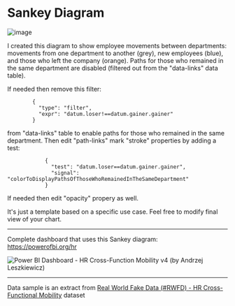 # Sankey Diagram

![image](https://github.com/user-attachments/assets/8ba8abed-ec0e-427c-9b83-c830227d710d)

I created this diagram to show employee movements between departments: movements from one department to another (grey), new employees (blue), and those who left the company (orange). Paths for those who remained in the same department are disabled (filtered out from the "data-links" data table).

If needed then remove this filter:
```
        {
          "type": "filter",
          "expr": "datum.loser!==datum.gainer.gainer"
        }
```
from "data-links" table to enable paths for those who remained in the same department.
Then edit "path-links" mark "stroke" properties by adding a test:
```
            {
              "test": "datum.loser==datum.gainer.gainer",
              "signal": "colorToDisplayPathsOfThoseWhoRemainedInTheSameDepartment"
            }
```
If needed then edit "opacity" propery as well.

It's just a template based on a specific use case. Feel free to modify final view of your chart.

---

Complete dashboard that uses this Sankey diagram: https://powerofbi.org/hr

![Power BI Dashboard - HR Cross-Function Mobility v4 (by Andrzej Leszkiewicz)](https://github.com/user-attachments/assets/ea4e3191-15bc-45da-8460-03bc264633a0)

---

Data sample is an extract from [Real World Fake Data (#RWFD) - HR Cross-Functional Mobility](https://sonsofhierarchies.com/real-world-fake-data-hr-cross-functional-mobility/) dataset
